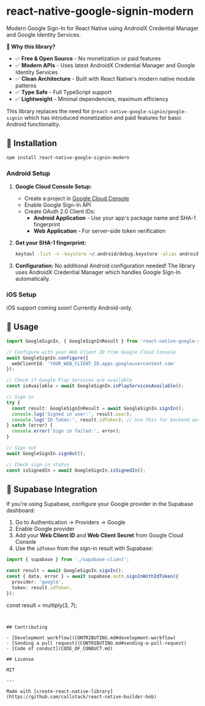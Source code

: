 # react-native-google-signin-modern

Modern Google Sign-In for React Native using AndroidX Credential Manager and Google Identity Services.

**🚀 Why this library?**
- ✅ **Free & Open Source** - No monetization or paid features
- ✅ **Modern APIs** - Uses latest AndroidX Credential Manager and Google Identity Services
- ✅ **Clean Architecture** - Built with React Native's modern native module patterns
- ✅ **Type Safe** - Full TypeScript support
- ✅ **Lightweight** - Minimal dependencies, maximum efficiency

This library replaces the need for `@react-native-google-signin/google-signin` which has introduced monetization and paid features for basic Android functionality.

## 🔧 Installation

```sh
npm install react-native-google-signin-modern
```

### Android Setup

1. **Google Cloud Console Setup:**
   - Create a project in [Google Cloud Console](https://console.cloud.google.com/)
   - Enable Google Sign-In API
   - Create OAuth 2.0 Client IDs:
     - **Android Application** - Use your app's package name and SHA-1 fingerprint
     - **Web Application** - For server-side token verification

2. **Get your SHA-1 fingerprint:**
   ```bash
   keytool -list -v -keystore ~/.android/debug.keystore -alias androiddebugkey -storepass android -keypass android | grep SHA1
   ```

3. **Configuration:**
   No additional Android configuration needed! The library uses AndroidX Credential Manager which handles Google Sign-In automatically.

### iOS Setup
iOS support coming soon! Currently Android-only.

## 📱 Usage

```typescript
import GoogleSignIn, { GoogleSignInResult } from 'react-native-google-signin-modern';

// Configure with your Web Client ID from Google Cloud Console
await GoogleSignIn.configure({
  webClientId: 'YOUR_WEB_CLIENT_ID.apps.googleusercontent.com'
});

// Check if Google Play Services are available
const isAvailable = await GoogleSignIn.isPlayServicesAvailable();

// Sign in
try {
  const result: GoogleSignInResult = await GoogleSignIn.signIn();
  console.log('Signed in user:', result.user);
  console.log('ID Token:', result.idToken); // Use this for backend authentication
} catch (error) {
  console.error('Sign in failed:', error);
}

// Sign out
await GoogleSignIn.signOut();

// Check sign-in status
const isSignedIn = await GoogleSignIn.isSignedIn();
```

## 🔑 Supabase Integration

If you're using Supabase, configure your Google provider in the Supabase dashboard:

1. Go to Authentication → Providers → Google
2. Enable Google provider
3. Add your **Web Client ID** and **Web Client Secret** from Google Cloud Console
4. Use the `idToken` from the sign-in result with Supabase:

```typescript
import { supabase } from './supabase-client';

const result = await GoogleSignIn.signIn();
const { data, error } = await supabase.auth.signInWithIdToken({
  provider: 'google',
  token: result.idToken,
});
```

const result = multiply(3, 7);
```


## Contributing

- [Development workflow](CONTRIBUTING.md#development-workflow)
- [Sending a pull request](CONTRIBUTING.md#sending-a-pull-request)
- [Code of conduct](CODE_OF_CONDUCT.md)

## License

MIT

---

Made with [create-react-native-library](https://github.com/callstack/react-native-builder-bob)

